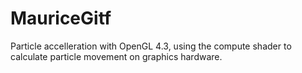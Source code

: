# MauriceGitf
Particle accelleration with OpenGL 4.3, using the compute shader to calculate particle movement on graphics hardware.
